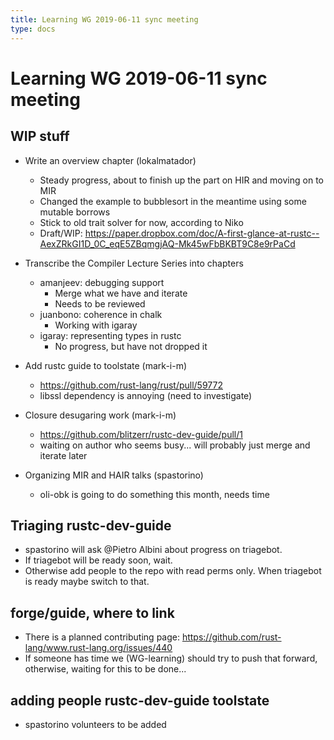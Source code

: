```yaml
---
title: Learning WG 2019-06-11 sync meeting
type: docs
---
```

# Learning WG 2019-06-11 sync meeting

## WIP stuff

- Write an overview chapter (lokalmatador)
    - Steady progress, about to finish up the part on HIR and moving on to MIR
    - Changed the example to bubblesort in the meantime using some mutable borrows
    - Stick to old trait solver for now, according to Niko
    - Draft/WIP: https://paper.dropbox.com/doc/A-first-glance-at-rustc--AexZRkGI1D_0C_eqE5ZBqmgjAQ-Mk45wFbBKBT9C8e9rPaCd

- Transcribe the Compiler Lecture Series into chapters
    - amanjeev: debugging support
        - Merge what we have and iterate
        - Needs to be reviewed
    - juanbono: coherence in chalk
        - Working with igaray
    - igaray: representing types in rustc
        -  No progress, but have not dropped it

- Add rustc guide to toolstate (mark-i-m)
    - https://github.com/rust-lang/rust/pull/59772
    - libssl dependency is annoying (need to investigate)

- Closure desugaring work (mark-i-m)
    - https://github.com/blitzerr/rustc-dev-guide/pull/1
    - waiting on author who seems busy... will probably just merge and iterate later

- Organizing MIR and HAIR talks (spastorino)
    - oli-obk is going to do something this month, needs time

## Triaging rustc-dev-guide

- spastorino will ask @Pietro Albini about progress on triagebot.
- If triagebot will be ready soon, wait.
- Otherwise add people to the repo with read perms only. When triagebot is ready maybe switch to that.

## forge/guide, where to link

- There is a planned contributing page: https://github.com/rust-lang/www.rust-lang.org/issues/440
- If someone has time we (WG-learning) should try to push that forward, otherwise, waiting for this to be done...

## adding people rustc-dev-guide toolstate

- spastorino volunteers to be added